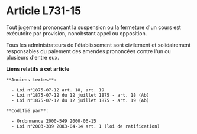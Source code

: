 # Article L731-15

Tout jugement prononçant la suspension ou la fermeture d'un cours est exécutoire par provision, nonobstant appel ou
opposition.

Tous les administrateurs de l'établissement sont civilement et solidairement responsables du paiement des amendes prononcées
contre l'un ou plusieurs d'entre eux.

**Liens relatifs à cet article**

	**Anciens textes**:

	  - Loi n°1875-07-12 art. 18, art. 19
	  - Loi n°1875-07-12 du 12 juillet 1875 - art. 18 (Ab)
	  - Loi n°1875-07-12 du 12 juillet 1875 - art. 19 (Ab)

	**Codifié par**:

	  - Ordonnance 2000-549 2000-06-15
	  - Loi n°2003-339 2003-04-14 art. 1 (loi de ratification)
